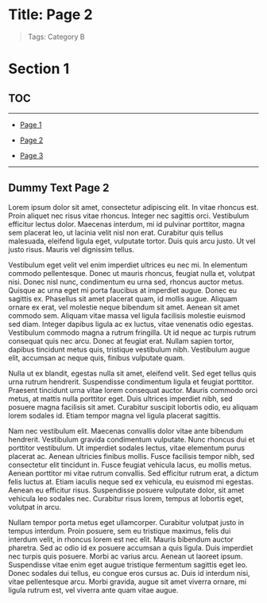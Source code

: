 # Title: Page 2

> Tags: Category B


# Section 1

## TOC

---

- [Page 1](../page-1/page-1.md) 

- [Page 2](../page-2/page-2.md) 

- [Page 3](../page-3/page-3.md)  

---

## Dummy Text Page 2

Lorem ipsum dolor sit amet, consectetur adipiscing elit. In vitae rhoncus est. Proin aliquet nec risus vitae rhoncus. Integer nec sagittis orci. Vestibulum efficitur lectus dolor. Maecenas interdum, mi id pulvinar porttitor, magna sem placerat leo, ut lacinia velit nisl non erat. Curabitur quis tellus malesuada, eleifend ligula eget, vulputate tortor. Duis quis arcu justo. Ut vel justo risus. Mauris vel dignissim tellus.

Vestibulum eget velit vel enim imperdiet ultrices eu nec mi. In elementum commodo pellentesque. Donec ut mauris rhoncus, feugiat nulla et, volutpat nisi. Donec nisl nunc, condimentum eu urna sed, rhoncus auctor metus. Quisque ac urna eget mi porta faucibus at imperdiet augue. Donec eu sagittis ex. Phasellus sit amet placerat quam, id mollis augue. Aliquam ornare ex erat, vel molestie neque bibendum sit amet. Aenean sit amet commodo sem. Aliquam vitae massa vel ligula facilisis molestie euismod sed diam. Integer dapibus ligula ac ex luctus, vitae venenatis odio egestas. Vestibulum commodo magna a rutrum fringilla. Ut id neque ac turpis rutrum consequat quis nec arcu. Donec at feugiat erat. Nullam sapien tortor, dapibus tincidunt metus quis, tristique vestibulum nibh. Vestibulum augue elit, accumsan ac neque quis, finibus vulputate quam.

Nulla ut ex blandit, egestas nulla sit amet, eleifend velit. Sed eget tellus quis urna rutrum hendrerit. Suspendisse condimentum ligula et feugiat porttitor. Praesent tincidunt urna vitae lorem consequat auctor. Mauris commodo orci metus, at mattis nulla porttitor eget. Duis ultrices imperdiet nibh, sed posuere magna facilisis sit amet. Curabitur suscipit lobortis odio, eu aliquam lorem sodales id. Etiam tempor magna vel ligula placerat sagittis.

Nam nec vestibulum elit. Maecenas convallis dolor vitae ante bibendum hendrerit. Vestibulum gravida condimentum vulputate. Nunc rhoncus dui et porttitor vestibulum. Ut imperdiet sodales lectus, vitae elementum purus placerat ac. Aenean ultricies finibus mollis. Fusce facilisis tempor nibh, sed consectetur elit tincidunt in. Fusce feugiat vehicula lacus, eu mollis metus. Aenean porttitor mi vitae rutrum convallis. Sed efficitur rutrum erat, a dictum felis luctus at. Etiam iaculis neque sed ex vehicula, eu euismod mi egestas. Aenean eu efficitur risus. Suspendisse posuere vulputate dolor, sit amet vehicula leo sodales nec. Curabitur risus lorem, tempus at lobortis eget, volutpat in arcu.

Nullam tempor porta metus eget ullamcorper. Curabitur volutpat justo in tempus interdum. Proin posuere, sem eu tristique maximus, felis dui interdum velit, in rhoncus lorem est nec elit. Mauris bibendum auctor pharetra. Sed ac odio id ex posuere accumsan a quis ligula. Duis imperdiet nec turpis quis posuere. Morbi ac varius arcu. Aenean ut laoreet ipsum. Suspendisse vitae enim eget augue tristique fermentum sagittis eget leo. Donec sodales dui tellus, eu congue eros cursus ac. Duis id interdum nisi, vitae pellentesque arcu. Morbi gravida, augue sit amet viverra ornare, mi ligula rutrum est, vel viverra ante quam vitae augue.
